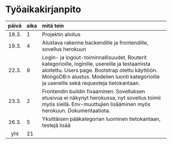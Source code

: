# Työaikakirjanpito

| päivä | aika | mitä tein  |
| :----:|:-----| :-----|
| 18.3. |  1   | Projektin aloitus |
| 19.3. |  4   | Alustava rakenne backendille ja frontendille, sovellus herokuun |
| 22.3. |  9   | Login- ja logout-toiminnallisuudet. Routerit kategorioille, loginille, usereille ja testaamista aloitettu. Users page. Bootstrap otettu käyttöön. MongoDB:n alustus. Modelien luonti kategorioille ja usereille sekä requesteja tietokantaan.
| 23.3. |  2   | Frontendin buildin fixaaminen. Sovelluksen etusivua ei näkynyt herokussa, nyt sovellus toimii myös siellä. Env-muuttujien lisääminen myös herokuun. Dokumentaatiota. |
| 26.3. |  5   | Yksittäisen pääkategorian luominen tietokantaan, testejä lisää ||
| yht   |  21  | | 
